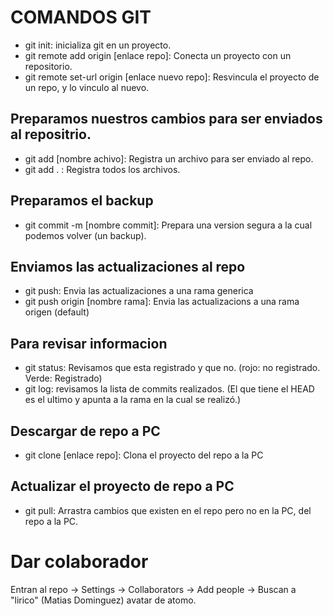 # COMANDOS GIT

- git init: inicializa git en un proyecto.
- git remote add origin [enlace repo]: Conecta un proyecto con un repositorio.
- git remote set-url origin [enlace nuevo repo]: Resvincula el proyecto de un repo, y lo vinculo al nuevo.

## Preparamos nuestros cambios para ser enviados al repositrio.
- git add [nombre achivo]: Registra un archivo para ser enviado al repo.
- git add . : Registra todos los archivos.

## Preparamos el backup
- git commit -m [nombre commit]: Prepara una version segura a la cual podemos volver (un backup).

## Enviamos las actualizaciones al repo
- git push: Envia las actualizaciones a una rama generica
- git push origin [nombre rama]: Envia las actualizacions a una rama origen (default)

## Para revisar informacion
- git status: Revisamos que esta registrado y que no. (rojo: no registrado. Verde: Registrado)
- git log: revisamos la lista de commits realizados. (El que tiene el HEAD es el ultimo y apunta a la rama en la cual se realizó.)

## Descargar de repo a PC
- git clone [enlace repo]: Clona el proyecto del repo a la PC

## Actualizar el proyecto de repo a PC
- git pull: Arrastra cambios que existen en el repo pero no en la PC, del repo a la PC.

# Dar colaborador
Entran al repo -> Settings -> Collaborators -> Add people -> Buscan a "lirico" (Matias Dominguez) avatar de atomo.
